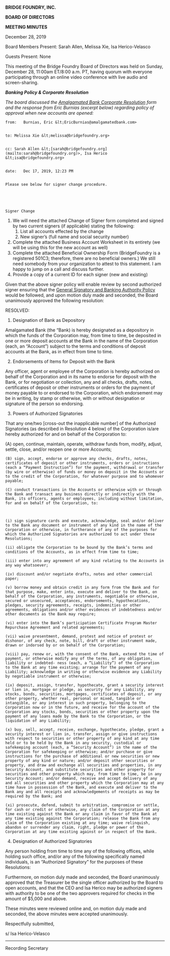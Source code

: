 **BRIDGE FOUNDRY, INC.**

**BOARD OF DIRECTORS**

**MEETING MINUTES**

December 28, 2019

Board Members Present: Sarah Allen, Melissa Xie, Isa Herico-Velasco

Guests Present: None

This meeting of the Bridge Foundry Board of Directors was held on Sunday, December 28, 11:00am ET/8:00 a.m. PT, having quorum with everyone participating through an online video conference with live audio and screen-sharing.

**_Banking Policy & Corporate Resolution_**

_The board discussed the [Amalgamated Bank Corporate Resolution](https://drive.google.com/file/d/1Z0bQOPDGxA6_gaCFimpreyg1ZLcXRJcM/view) form and the response from Eric Burnias (excerpt below) regarding policy of approval when new accounts are opened:_


    from:	Burnias, Eric &lt;EricBurnias@amalgamatedbank.com>


    to:	Melissa Xie &lt;melissa@bridgefoundry.org>


    cc:	Sarah Allen &lt;[sarah@bridgefoundry.org](mailto:sarah@bridgefoundry.org)>, Isa Herico &lt;isa@bridgefoundry.org>


    date:	Dec 17, 2019, 12:23 PM


    Please see below for signer change procedure.


     


    Signer Change



1. We will need the attached Change of Signer form completed and  signed by two current signers (if applicable) stating the following:
    1. List all accounts effected by the change
    2. New signer’s (full name and social security number)
2. Complete the attached Business Account Worksheet in its entirety (we will be using this for the new account as well)
3. Complete the attached Beneficial Ownership Form (BridgeFoundry is a registered 501C3; therefore, there are no beneficial owners.) We still need somebody from your organization to attest to this statement. I am happy to jump on a call and discuss further.
4. Provide a copy of a current ID for each signer (new and existing)

Given that the above signer policy will enable review by second authorized signer ensuring that the [General Signatory and Banking Authority Policy](https://operations.bridgefoundry.org/corporate-docs/policy/signatory-and-banking/) would be followed, and upon motion duly made and seconded, the Board unanimously approved the following resolution:

RESOLVED: 

1. Designation of Bank as Depository

Amalgamated Bank (the “Bank) is hereby designated as a depository in which the funds of the Corporation may, from time to time, be deposited in one or more deposit accounts at the Bank in the name of the Corporation (each, an “Account”) subject to the terms and conditions of deposit accounts at the Bank, as in effect from time to time.

2. Endorsements of Items for Deposit with the Bank

Any officer, agent or employee of the Corporation is hereby authorized on behalf of the Corporation and in its name to endorse for deposit with the Bank, or for negotiation or collection, any and all checks, drafts, notes, certificates of deposit or other instruments or orders for the payment of money payable to or endorsed to the Corporation, which endorsement may be in writing, by stamp or otherwise, with or without designation or signature of the person so endorsing.

3. Powers of Authorized Signatories

That any one/two [cross-out the inapplicable number] of the Authorized Signatories (as described in Resolution 4 below) of the Corporation is/are hereby authorized for and on behalf of the Corporation to:

   (A) open, continue, maintain, operate, withdraw funds from, modify, adjust, settle, close, and/or reopen one or more Accounts;

    (B) sign, accept, endorse or approve any checks, drafts, notes, certificates of deposit or other instruments, orders or instructions (each a “Payment Instruction”) for the payment, withdrawal or transfer (by wire or otherwise) of funds or money on deposit in the Accounts or to the credit of the Corporation, for whatever purpose and to whomever payable;

    (C) conduct transactions in the Accounts or otherwise with or through the Bank and transact any business directly or indirectly with the Bank, its officers, agents or employees, including without limitation, for and on behalf of the Corporation, to:

 

    (i) sign signature cards and execute, acknowledge, seal and/or deliver to the Bank any document or instrument of any kind in the name of the Corporation or otherwise, in furtherance of any of the purposes for which the Authorized Signatories are authorized to act under these Resolutions;

    (ii) obligate the Corporation to be bound by the Bank’s terms and conditions of the Accounts, as in effect from time to time;

    (iii) enter into any agreement of any kind relating to the Accounts in any way whatsoever;

    (iv) discount and/or negotiate drafts, notes and other commercial paper;

    (v) borrow money and obtain credit in any form from the Bank and for that purpose, make, enter into, execute and deliver to the Bank, on behalf of the Corporation, any instruments, negotiable or otherwise, secured or unsecured, acceptances, endorsements, hypothecations, pledges, security agreements, receipts, indemnities or other agreements, obligations and/or other evidences of indebtedness and/or other documents as the Bank may require;

    (vi) enter into the Bank’s participation Certificate Program Master Repurchase Agreement and related agreements;

    (vii) waive presentment, demand, protest and notice of protest or dishonor, of any check, note, bill, draft or other instrument made, drawn or indorsed by or on behalf of the Corporation;

    (viii) pay, renew or, with the consent of the Bank, extend the time of payment, or otherwise modify any of the terms, of any obligation, liability or indebted- ness (each, a “Liability”) of the Corporation to the Bank at any time existing; arrange for the payment of any Liability; acknowledge in writing or otherwise evidence any Liability by negotiable instrument or otherwise;

    (ix) deposit, assign, transfer, hypothecate, grant a security interest or lien in, mortgage or pledge, as security for any Liability, any stocks, bonds, securities, mortgages, certificates of deposit, or any other property, whether real, personal or mixed, tangible or intangible, or any interest in such property, belonging to the Corporation now or in the future, and receive for the account of the Corporation any stocks, bonds, securities or other property upon the payment of any loans made by the Bank to the Corporation, or the liquidation of any Liability;

    (x) buy, sell, accept, receive, exchange, hypothecate, pledge, grant a security interest or lien in, transfer, assign or give instructions with respect to securities or other property of any kind at any time held or to be held by the Bank in any security, custodial or safekeeping account (each, a “Security Account”) in the name of the Corporation for safekeeping or otherwise; and/or purchase or give instructions for the purchase of additional or new securities or new property of any kind or nature; and/or deposit other securities or property, and draw and exchange all securities and properties, in any Security Account, and substitute securities and other property for securities and other property which may, from time to time, be in any Security Account; and/or demand, receive and accept delivery of any and all securities and other property which the Corporation may at any time have in possession of the Bank, and execute and deliver to the Bank any and all receipts and acknowledgements of receipts as may be required by the Bank; and

    (xi) prosecute, defend, submit to arbitration, compromise or settle, for cash or credit or otherwise, any claim of the Corporation at any time existing against the Bank or any claim in favor of the Bank at any time existing against the Corporation; release the Bank from any claim of the Corporation existing at any time; waive relinquish, abandon or surrender any claim, right, pledge or power of the Corporation at any time existing against or in respect of the Bank.

4. Designation of Authorized Signatories

Any person holding from time to time any of the following offices, while holding such office, and/or any of the following specifically named individuals, is an “Authorized Signatory” for the purposes of these Resolutions: 

Furthermore, on motion duly made and seconded, the Board unanimously approved that the Treasurer be the single officer authorized by the Board to open accounts, and that the CEO and Isa Herico may be authorized signers with authority to be one of the two approvers required for checks in the amount of $5,000 and above.

These minutes were reviewed online and, on motion duly made and seconded, the above minutes were accepted unanimously.

Respectfully submitted,


s/ Isa Herico-Velasco
___________________

Recording Secretary
